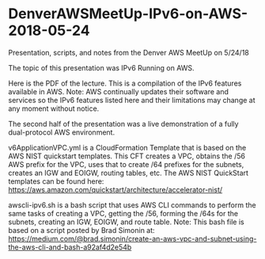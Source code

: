 # DenverAWSMeetUp-IPv6-on-AWS-2018-05-24
Presentation, scripts, and notes from the Denver AWS MeetUp on 5/24/18

The topic of this presentation was IPv6 Running on AWS.

Here is the PDF of the lecture.  This is a compilation of the IPv6 features available in AWS.
Note: AWS continually updates their software and services so the IPv6 features listed here and their limitations may change at any moment without notice.

The second half of the presentation was a live demonstration of a fully dual-protocol AWS environment.

v6ApplicationVPC.yml is a CloudFormation Template that is based on the AWS NIST quickstart templates.
This CFT creates a VPC, obtains the /56 AWS prefix for the VPC, uses that to create /64 prefixes for the subnets, creates an IGW and EOIGW, routing tables, etc.
The AWS NIST QuickStart templates can be found here:
https://aws.amazon.com/quickstart/architecture/accelerator-nist/

awscli-ipv6.sh is a bash script that uses AWS CLI commands to perform the same tasks of creating a VPC, getting the /56, forming the /64s for the subnets, creating an IGW, EOIGW, and route table.
Note: This bash file is based on a script posted by Brad Simonin at:
https://medium.com/@brad.simonin/create-an-aws-vpc-and-subnet-using-the-aws-cli-and-bash-a92af4d2e54b
